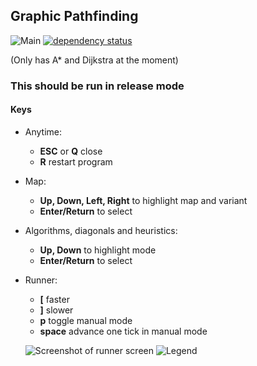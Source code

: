 ## Graphic Pathfinding


![Main](https://github.com/raybritton/graphical-pathfinding/workflows/Main/badge.svg?branch=master)
[![dependency status](https://deps.rs/repo/github/raybritton/graphical-pathfinding/status.svg)](https://deps.rs/repo/github/raybritton/graphical-pathfinding)


(Only has A* and Dijkstra at the moment)

### This should be run in release mode

#### Keys
* Anytime:
  * **ESC** or **Q** close
  * **R** restart program
* Map:
  * **Up, Down, Left, Right** to highlight map and variant
  * **Enter/Return** to select
* Algorithms, diagonals and heuristics:
  * **Up, Down** to highlight mode
  * **Enter/Return** to select
* Runner:
  * **[** faster
  * **]** slower
  * **p** toggle manual mode
  * **space** advance one tick in manual mode 
  

  
  
  ![Screenshot of runner screen](https://raw.githubusercontent.com/raybritton/graphical-pathfinding/master/screenshot.png)
  ![Legend](https://raw.githubusercontent.com/raybritton/graphical-pathfinding/master/palette.png)

